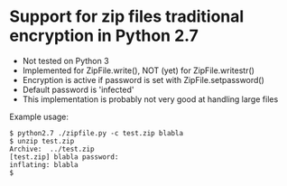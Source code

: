 # Support for zip files traditional encryption in Python 2.7

- Not tested on Python 3
- Implemented for ZipFile.write(), NOT (yet) for ZipFile.writestr()
- Encryption is active if password is set with ZipFile.setpassword()
- Default password is 'infected'
- This implementation is probably not very good at handling large files

Example usage:
	
	$ python2.7 ./zipfile.py -c test.zip blabla
	$ unzip test.zip
	Archive:  ../test.zip
	[test.zip] blabla password:
  	inflating: blabla
	$
